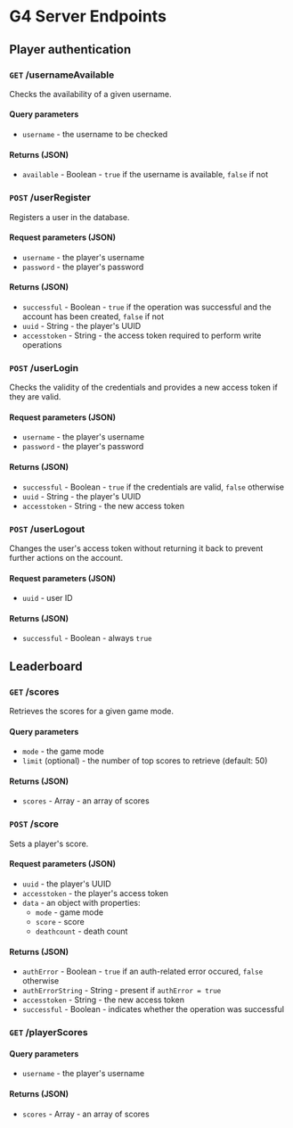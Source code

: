 # G4 Server Endpoints

## Player authentication

### `GET` /usernameAvailable
Checks the availability of a given username.

#### Query parameters
* `username` - the username to be checked

#### Returns (JSON)
* `available` - Boolean - `true` if the username is available, `false` if not

### `POST` /userRegister
Registers a user in the database.

#### Request parameters (JSON)
* `username` - the player's username
* `password` - the player's password

#### Returns (JSON)
* `successful` - Boolean - `true` if the operation was successful and the account has been created, `false` if not
* `uuid` - String - the player's UUID
* `accesstoken` - String - the access token required to perform write operations

### `POST` /userLogin
Checks the validity of the credentials and provides a new access token if they are valid.

#### Request parameters (JSON)
* `username` - the player's username
* `password` - the player's password

#### Returns (JSON)
* `successful` - Boolean - `true` if the credentials are valid, `false` otherwise
* `uuid` - String - the player's UUID
* `accesstoken` - String - the new access token

### `POST` /userLogout
Changes the user's access token without returning it back to prevent further actions on the account.

#### Request parameters (JSON)
* `uuid` - user ID

#### Returns (JSON)
* `successful` - Boolean - always `true`

## Leaderboard

### `GET` /scores
Retrieves the scores for a given game mode.

#### Query parameters
* `mode` - the game mode
* `limit` (optional) - the number of top scores to retrieve (default: 50)

#### Returns (JSON)
* `scores` - Array - an array of scores

### `POST` /score
Sets a player's score.

#### Request parameters (JSON)
* `uuid` - the player's UUID
* `accesstoken` - the player's access token
* `data` - an object with properties:
    * `mode` - game mode
    * `score` - score
    * `deathcount` - death count

#### Returns (JSON)
* `authError` - Boolean - `true` if an auth-related error occured, `false` otherwise
* `authErrorString` - String - present if `authError = true`
* `accesstoken` - String - the new access token
* `successful` - Boolean - indicates whether the operation was successful

### `GET` /playerScores

#### Query parameters
* `username` - the player's username

#### Returns (JSON)
* `scores` - Array - an array of scores